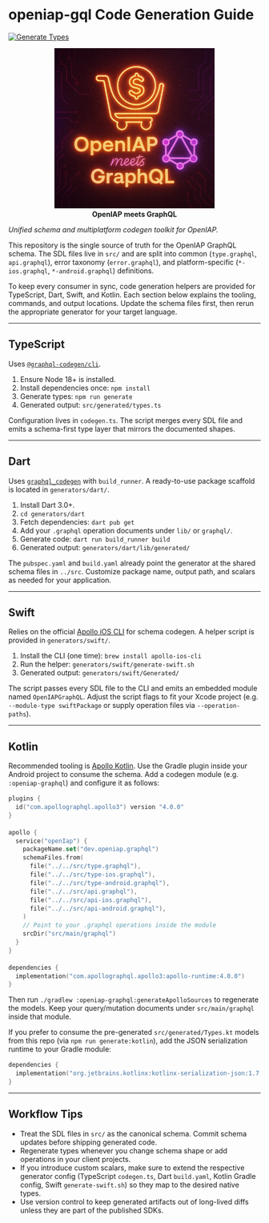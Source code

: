 # openiap-gql Code Generation Guide

[![Generate Types](https://github.com/hyodotdev/openiap-gql/actions/workflows/generate-types.yml/badge.svg)](https://github.com/hyodotdev/openiap-gql/actions/workflows/generate-types.yml)

<!-- markdownlint-disable MD033 -->
<p align="center">
  <img src="./logo.png" alt="OpenIAP GraphQL logo" width="320" />
  <br />
  <strong>OpenIAP meets GraphQL</strong>
</p>
<!-- markdownlint-enable MD033 -->

_Unified schema and multiplatform codegen toolkit for OpenIAP._

This repository is the single source of truth for the OpenIAP GraphQL schema. The SDL
files live in `src/` and are split into common (`type.graphql`, `api.graphql`), error
taxonomy (`error.graphql`), and platform-specific (`*-ios.graphql`, `*-android.graphql`)
definitions.

To keep every consumer in sync, code generation helpers are provided for
TypeScript, Dart, Swift, and Kotlin. Each section below explains the tooling,
commands, and output locations. Update the schema files first, then rerun the
appropriate generator for your target language.

---

## TypeScript

Uses [`@graphql-codegen/cli`](https://www.the-guild.dev/graphql/codegen).

1. Ensure Node 18+ is installed.
2. Install dependencies once: `npm install`
3. Generate types: `npm run generate`
4. Generated output: `src/generated/types.ts`

Configuration lives in `codegen.ts`. The script merges every SDL file and
emits a schema-first type layer that mirrors the documented shapes.

---

## Dart

Uses [`graphql_codegen`](https://pub.dev/packages/graphql_codegen) with
`build_runner`. A ready-to-use package scaffold is located in
`generators/dart/`.

1. Install Dart 3.0+.
2. `cd generators/dart`
3. Fetch dependencies: `dart pub get`
4. Add your `.graphql` operation documents under `lib/` or `graphql/`.
5. Generate code: `dart run build_runner build`
6. Generated output: `generators/dart/lib/generated/`

The `pubspec.yaml` and `build.yaml` already point the generator at the shared
schema files in `../src`. Customize package name, output path, and scalars as
needed for your application.

---

## Swift

Relies on the official [Apollo iOS CLI](https://www.apollographql.com/docs/ios/)
for schema codegen. A helper script is provided in `generators/swift/`.

1. Install the CLI (one time): `brew install apollo-ios-cli`
2. Run the helper: `generators/swift/generate-swift.sh`
3. Generated output: `generators/swift/Generated/`

The script passes every SDL file to the CLI and emits an embedded module named
`OpenIAPGraphQL`. Adjust the script flags to fit your Xcode project (e.g.
`--module-type swiftPackage` or supply operation files via `--operation-paths`).

---

## Kotlin

Recommended tooling is [Apollo Kotlin](https://www.apollographql.com/docs/kotlin).
Use the Gradle plugin inside your Android project to consume the schema. Add a
codegen module (e.g. `:openiap-graphql`) and configure it as follows:

```kotlin
plugins {
  id("com.apollographql.apollo3") version "4.0.0"
}

apollo {
  service("openIap") {
    packageName.set("dev.openiap.graphql")
    schemaFiles.from(
      file("../../src/type.graphql"),
      file("../../src/type-ios.graphql"),
      file("../../src/type-android.graphql"),
      file("../../src/api.graphql"),
      file("../../src/api-ios.graphql"),
      file("../../src/api-android.graphql"),
    )
    // Point to your .graphql operations inside the module
    srcDir("src/main/graphql")
  }
}

dependencies {
  implementation("com.apollographql.apollo3:apollo-runtime:4.0.0")
}
```

Then run `./gradlew :openiap-graphql:generateApolloSources` to regenerate the
models. Keep your query/mutation documents under `src/main/graphql` inside that
module.

If you prefer to consume the pre-generated `src/generated/Types.kt` models from
this repo (via `npm run generate:kotlin`), add the JSON serialization runtime to
your Gradle module:

```kotlin
dependencies {
  implementation("org.jetbrains.kotlinx:kotlinx-serialization-json:1.7.3")
}
```

---

## Workflow Tips

- Treat the SDL files in `src/` as the canonical schema. Commit schema updates
  before shipping generated code.
- Regenerate types whenever you change schema shape or add operations in your
  client projects.
- If you introduce custom scalars, make sure to extend the respective generator
  config (TypeScript `codegen.ts`, Dart `build.yaml`, Kotlin Gradle config,
  Swift `generate-swift.sh`) so they map to the desired native types.
- Use version control to keep generated artifacts out of long-lived diffs unless
  they are part of the published SDKs.
